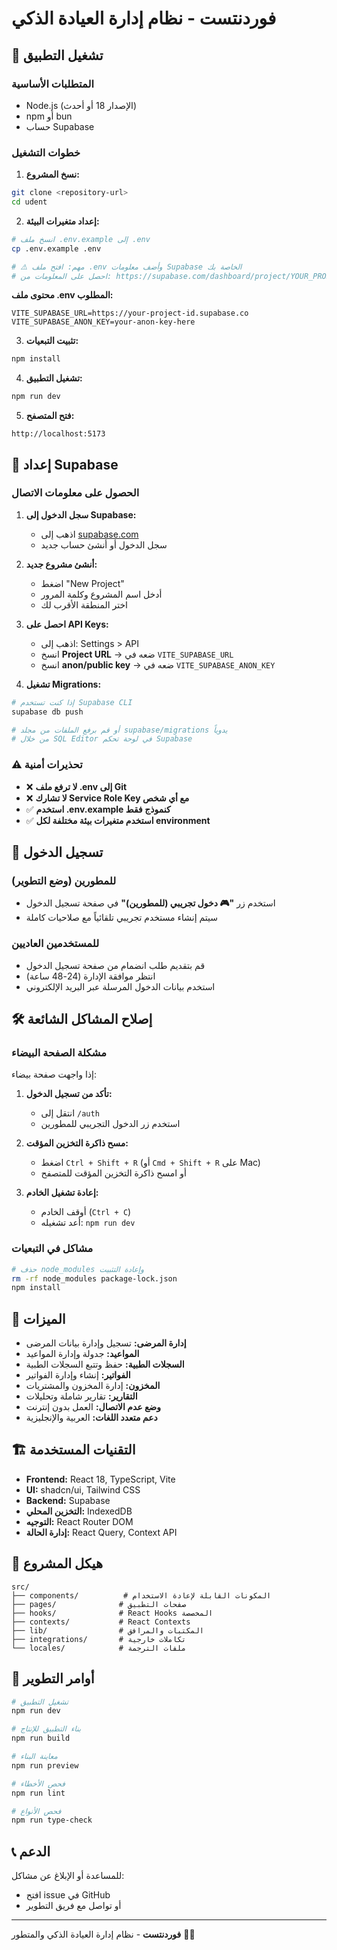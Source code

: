 # فوردنتست - نظام إدارة العيادة الذكي

## 🚀 تشغيل التطبيق

### المتطلبات الأساسية
- Node.js (الإصدار 18 أو أحدث)
- npm أو bun
- حساب Supabase

### خطوات التشغيل

1. **نسخ المشروع:**
```bash
git clone <repository-url>
cd udent
```

2. **إعداد متغيرات البيئة:**
```bash
# انسخ ملف .env.example إلى .env
cp .env.example .env

# ⚠️ مهم: افتح ملف .env وأضف معلومات Supabase الخاصة بك
# احصل على المعلومات من: https://supabase.com/dashboard/project/YOUR_PROJECT/settings/api
```

**محتوى ملف .env المطلوب:**
```env
VITE_SUPABASE_URL=https://your-project-id.supabase.co
VITE_SUPABASE_ANON_KEY=your-anon-key-here
```

3. **تثبيت التبعيات:**
```bash
npm install
```

4. **تشغيل التطبيق:**
```bash
npm run dev
```

5. **فتح المتصفح:**
```
http://localhost:5173
```

## 🔐 إعداد Supabase

### الحصول على معلومات الاتصال

1. **سجل الدخول إلى Supabase:**
   - اذهب إلى [supabase.com](https://supabase.com)
   - سجل الدخول أو أنشئ حساب جديد

2. **أنشئ مشروع جديد:**
   - اضغط "New Project"
   - أدخل اسم المشروع وكلمة المرور
   - اختر المنطقة الأقرب لك

3. **احصل على API Keys:**
   - اذهب إلى: Settings > API
   - انسخ **Project URL** → ضعه في `VITE_SUPABASE_URL`
   - انسخ **anon/public key** → ضعه في `VITE_SUPABASE_ANON_KEY`

4. **تشغيل Migrations:**
```bash
# إذا كنت تستخدم Supabase CLI
supabase db push

# أو قم برفع الملفات من مجلد supabase/migrations يدوياً
# من خلال SQL Editor في لوحة تحكم Supabase
```

### ⚠️ تحذيرات أمنية

- ❌ **لا ترفع ملف .env إلى Git**
- ❌ **لا تشارك Service Role Key مع أي شخص**
- ✅ **استخدم .env.example كنموذج فقط**
- ✅ **استخدم متغيرات بيئة مختلفة لكل environment**

## 🔐 تسجيل الدخول

### للمطورين (وضع التطوير)
- استخدم زر **"🎮 دخول تجريبي (للمطورين)"** في صفحة تسجيل الدخول
- سيتم إنشاء مستخدم تجريبي تلقائياً مع صلاحيات كاملة

### للمستخدمين العاديين
- قم بتقديم طلب انضمام من صفحة تسجيل الدخول
- انتظر موافقة الإدارة (24-48 ساعة)
- استخدم بيانات الدخول المرسلة عبر البريد الإلكتروني

## 🛠️ إصلاح المشاكل الشائعة

### مشكلة الصفحة البيضاء
إذا واجهت صفحة بيضاء:

1. **تأكد من تسجيل الدخول:**
   - انتقل إلى `/auth`
   - استخدم زر الدخول التجريبي للمطورين

2. **مسح ذاكرة التخزين المؤقت:**
   - اضغط `Ctrl + Shift + R` (أو `Cmd + Shift + R` على Mac)
   - أو امسح ذاكرة التخزين المؤقت للمتصفح

3. **إعادة تشغيل الخادم:**
   - أوقف الخادم (`Ctrl + C`)
   - أعد تشغيله: `npm run dev`

### مشاكل في التبعيات
```bash
# حذف node_modules وإعادة التثبيت
rm -rf node_modules package-lock.json
npm install
```

## 📱 الميزات

- **إدارة المرضى:** تسجيل وإدارة بيانات المرضى
- **المواعيد:** جدولة وإدارة المواعيد
- **السجلات الطبية:** حفظ وتتبع السجلات الطبية
- **الفواتير:** إنشاء وإدارة الفواتير
- **المخزون:** إدارة المخزون والمشتريات
- **التقارير:** تقارير شاملة وتحليلات
- **وضع عدم الاتصال:** العمل بدون إنترنت
- **دعم متعدد اللغات:** العربية والإنجليزية

## 🏗️ التقنيات المستخدمة

- **Frontend:** React 18, TypeScript, Vite
- **UI:** shadcn/ui, Tailwind CSS
- **Backend:** Supabase
- **التخزين المحلي:** IndexedDB
- **التوجيه:** React Router DOM
- **إدارة الحالة:** React Query, Context API

## 📁 هيكل المشروع

```
src/
├── components/          # المكونات القابلة لإعادة الاستخدام
├── pages/              # صفحات التطبيق
├── hooks/              # React Hooks المخصصة
├── contexts/           # React Contexts
├── lib/                # المكتبات والمرافق
├── integrations/       # تكاملات خارجية
└── locales/            # ملفات الترجمة
```

## 🔧 أوامر التطوير

```bash
# تشغيل التطبيق
npm run dev

# بناء التطبيق للإنتاج
npm run build

# معاينة البناء
npm run preview

# فحص الأخطاء
npm run lint

# فحص الأنواع
npm run type-check
```

## 📞 الدعم

للمساعدة أو الإبلاغ عن مشاكل:
- افتح issue في GitHub
- أو تواصل مع فريق التطوير

---

**فوردنتست** - نظام إدارة العيادة الذكي والمتطور 🦷✨
